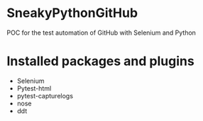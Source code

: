 # SneakyPythonGitHub
POC for the test automation of GitHub with Selenium and Python

# Installed packages and plugins
- Selenium
- Pytest-html
- pytest-capturelogs
- nose
- ddt

